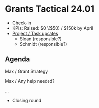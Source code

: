 # Grants Tactical 24.01

* Check-in
* KPIs: Raised: $0 \($50\) / $150k by April
* [Project / Task updates](https://trello.com/b/q3WYBkl9/grants-work-flow)
  * Sloan \(responsible?\)
  * Schmidt \(responsible?\)

## Agenda

Max / Grant Strategy

Max / Any help needed?

...





* Closing round

